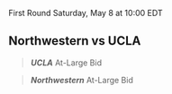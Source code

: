 First Round
Saturday, May 8 at 10:00 EDT
## Northwestern vs UCLA

> ***UCLA***
> At-Large Bid

> ***Northwestern***
> At-Large Bid